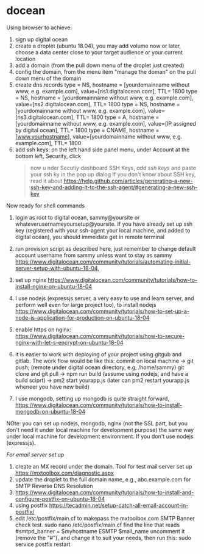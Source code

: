 # docean
Using browser to achieve:
1. sign up digital ocean
2. create a droplet (ubuntu 18.04), you may add volume now or later, choose a data center close to your target audience or your current location 
3. add a domain (from the pull down menu of the droplet just created)
4. config the domain, from the menu item "manage the doman" on the pull down menu of the domain
5. create dns records
    type = NS, hostname = [yourdomainname without www, e.g. example.com], value=[ns1.digitalocean.com], TTL= 1800
    type = NS, hostname = [yourdomainname without www, e.g. example.com], value=[ns2.digitalocean.com], TTL= 1800
    type = NS, hostname = [yourdomainname without www, e.g. example.com], value=[ns3.digitalocean.com], TTL= 1800
    type = A, hostname = [yourdomainname without www, e.g. example.com], value=[IP assigned by digital ocean], TTL= 1800
    type = CNAME, hostname = [www.yourhostname], value=[yourdomainname without www, e.g. example.com], TTL= 1800
6. add ssh keys:
   on the left hand side panel menu, under Account at the bottom left, Security, click
   > now u nder Secutiy dashboard
     > SSH Keys, *add ssh keys* and paste your ssh ky in the pop up dialog
   If you don't know about SSH key, read it about https://help.github.com/articles/generating-a-new-ssh-key-and-adding-it-to-the-ssh-agent/#generating-a-new-ssh-key
   
Now ready for shell commands
1. login as root to digital ocean, sammy@yoursite or whateverusernameyoursetup@yoursite. If you have already set up ssh key (registered with your ssh-agent your local machine, and added to digital ocean), you should immeidate get in remote terminal

2. run provision script as described here, just remember to change default account username from sammy unless want to stay as sammy https://www.digitalocean.com/community/tutorials/automating-initial-server-setup-with-ubuntu-18-04,

3. set up nginx    https://www.digitalocean.com/community/tutorials/how-to-install-nginx-on-ubuntu-18-04
4. I use nodejs (expressjs server, a very easy to use and learn server, and perform well even for large project too), to install nodejs https://www.digitalocean.com/community/tutorials/how-to-set-up-a-node-js-application-for-production-on-ubuntu-18-04
5. enable https on nginx:  https://www.digitalocean.com/community/tutorials/how-to-secure-nginx-with-let-s-encrypt-on-ubuntu-18-04
6. it is easier to work with deploying of your project using gitgub and gitlab. The work flow would be like this: commit on local machine -> git push;  (remote under digital ocean directory, e.g, /home/sammy) git clone and git pull -> npm run build (assume using nodejs, and have a build sciprt) -> pm2 start yourapp.js (later can pm2 restart yourapp.js wheneer you have new build)

7. I use mongodb, setting up mongodb is quite straight forward, https://www.digitalocean.com/community/tutorials/how-to-install-mongodb-on-ubuntu-18-04


NOte: you can set up nodejs, mongodb, nginx (not the SSL part, but you don't need it under local machine for development purpose) the same way under local machine for development environment. If you don't use nodejs (expressjs).

*For email server set up*
1. create an MX record under the domain. Tool for test mail server set up https://mxtoolbox.com/diagnostic.aspx
2.  update the droplet to the full domain name, e.g., abc.example.com for SMTP Reverse DNS Resolution	
3. https://www.digitalocean.com/community/tutorials/how-to-install-and-configure-postfix-on-ubuntu-18-04
4. using postfix https://tecadmin.net/setup-catch-all-email-account-in-postfix/
5. edit /etc/postfix/main.cf to makepass the mxtoolbox.com  SMTP Banner check test.
    sudo nano /etc/postfix/main.cf
    find the line that reads
    #smtpd_banner = $myhostname ESMTP $mail_name
    uncomment it (remove the "#"), and change it to suit your needs, then run this:
    sudo service postfix restart
